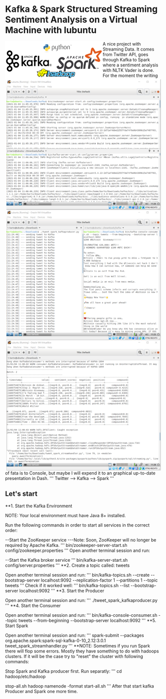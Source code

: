 # Kafka & Spark Structured Streaming Sentiment Analysis on a Virtual Machine with lubuntu
<img src="./logo_all.png" width="316" height="123" style="float:left"> <img src="./kafka.png" width="500" height="421" style="float:right"> <img src="./producer.png" width="500" height="421" style="float:right"> <img src="./spark.png" width="500" height="421" style="float:right">

A nice project with Streaming Data. It comes from Twitter API, goes through Kafka to Spark where a sentiment analysis with NLTK Vader is done. For the moment the writing of fata is to Console, but maybe I will expend it to an graphical up-to-date presentation in Dash.
'''
Twitter --> Kafka --> Spark
'''
## Let's start
**1. Start the Kafka Environment

NOTE: Your local environment must have Java 8+ installed.

Run the following commands in order to start all services in the correct order:

--Start the ZooKeeper service
---Note: Soon, ZooKeeper will no longer be required by Apache Kafka.
'''
bin/zookeeper-server-start.sh config/zookeeper.properties
'''
Open another terminal session and run:

--Start the Kafka broker service
'''
bin/kafka-server-start.sh config/server.properties
'''
**2. Create a topic called: tweets

Open another terminal session and run:
'''
bin/kafka-topics.sh --create --bootstrap-server localhost:9092 --replication-factor 1 --partitions 1 --topic tweets
'''
Check if it worked well:
'''
bin/kafka-topics.sh --list --bootstrap-server localhost:9092
'''
**3. Start the Producer

Open another terminal session and run:
'''
./tweet_spark_kafkaproducer.py
'''
**4. Start the Consumer

Open another terminal session and run:
'''
bin/kafka-console-consumer.sh --topic tweets --from-beginning --bootstrap-server localhost:9092
'''
**5. Start Spark 

Open another terminal session and run:
'''
spark-submit --packages org.apache.spark:spark-sql-kafka-0-10_2.12:3.0.1 tweet_spark_streamhandler.py
'''
**NOTE:
Sometimes if you run Spark there will flop some errors. Mostly they have something to do with hadoops clusters. If it will be the case try to "reset" the cluster with following commands:

Stop Spark and Kafka producer first.
Run separatly:
'''
cd hadoop/etc/hadoop

stop-all.sh 
hadoop namenode -format
start-all.sh
'''
After that start kafka Producer and Spark one more time.

